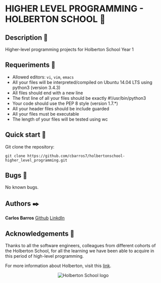 # HIGHER LEVEL PROGRAMMING - HOLBERTON SCHOOL :robot:

## Description :speech_balloon:
Higher-level programming projects for Holberton School Year 1 

## Requeriments :bookmark_tabs:

* Allowed editors: ```vi```, ```vim```, ```emacs```
* All your files will be interpreted/compiled on Ubuntu 14.04 LTS using python3 (version 3.4.3)
* All files should end with a new line
* The first line of all your files should be exactly #!/usr/bin/python3
* Your code should use the PEP 8 style (version 1.7.*)
* All your header files should be include guarded
* All your files must be executable
* The length of your files will be tested using wc

## Quick start :runner:
Git clone the repository:

```
git clone https://github.com/cbarros7/holbertonschool-higher_level_programming.git
```

## Bugs :loudspeaker:
No known bugs.


## Authors :black_nib:
**Carlos Barros** [Github](https://github.com/cbarros7)
                  [LinkdIn](https://www.linkedin.com/in/carlosbarros7/)

## Acknowledgements :pray:
Thanks to all the software engineers, colleagues from different cohorts of the Holberton School, for all the learning we have been able to acquire in this period of high-level programming. 

For more information about Holberton, visit this [link](https://www.holbertonschool.com/).

<p align="center">
<img src="http://www.holbertonschool.com/holberton-logo.png" alt="Holberton School logo">
</p>
